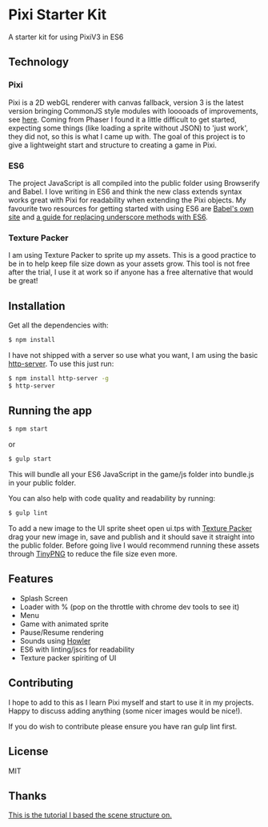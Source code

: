 # Pixi Starter Kit

A starter kit for using PixiV3 in ES6

## Technology

### Pixi

Pixi is a 2D webGL renderer with canvas fallback, version 3 is the latest version bringing CommonJS style modules 
with looooads of improvements, see [here](http://www.goodboydigital.com/pixi-js-v3/). Coming from Phaser I found it a 
little difficult to get started, expecting some things (like loading a sprite without JSON) to 'just work', they did not,
so this is what I came up with. The goal of this project is to give a lightweight start and structure to creating a 
game in Pixi. 

### ES6

The project JavaScript is all compiled into the public folder using Browserify and Babel. I love writing in ES6 and 
think the new class extends syntax works great with Pixi for readability when extending the Pixi objects. My favourite 
two resources for getting started with using ES6 are [Babel's own site](https://babeljs.io/docs/learn-es2015/) and 
[a guide for replacing underscore methods with ES6](https://www.reindex.io/blog/you-might-not-need-underscore/).

### Texture Packer

I am using Texture Packer to sprite up my assets. This is a good practice to be in to help keep file size down as your 
assets grow. This tool is not free after the trial, I use it at work so if anyone has a free alternative that would
be great! 

## Installation

Get all the dependencies with:

```bash
$ npm install
```

I have not shipped with a server so use what you want, I am using the basic 
[http-server](https://github.com/indexzero/http-server). To use this just run:

```bash
$ npm install http-server -g
$ http-server
```

## Running the app

```bash
$ npm start
```

or 

```bash
$ gulp start
```

This will bundle all your ES6 JavaScript in the game/js folder into bundle.js in your public folder.

You can also help with code quality and readability by running:

```bash
$ gulp lint
```

To add a new image to the UI sprite sheet open ui.tps with [Texture Packer](https://www.codeandweb.com/texturepacker)
drag your new image in, save and publish and it should save it straight into the public folder.
Before going live I would recommend running these assets through [TinyPNG](https://tinypng.com/) to reduce the file 
size even more.

## Features

 - Splash Screen
 - Loader with % (pop on the throttle with chrome dev tools to see it)
 - Menu 
 - Game with animated sprite
 - Pause/Resume rendering
 - Sounds using [Howler](https://github.com/goldfire/howler.js/)
 - ES6 with linting/jscs for readability 
 - Texture packer spiriting of UI
 
## Contributing

I hope to add to this as I learn Pixi myself and start to use it in my projects. Happy to discuss adding anything 
(some nicer images would be nice!).

If you do wish to contribute please ensure you have ran gulp lint first.

## License

MIT

## Thanks

[This is the tutorial I based the scene structure on.](http://ezelia.com/2013/pixi-tutorial)
